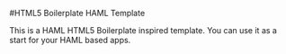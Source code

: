 #HTML5 Boilerplate HAML Template

This is a HAML HTML5 Boilerplate inspired template. You can use it as a start for your HAML based apps. 

